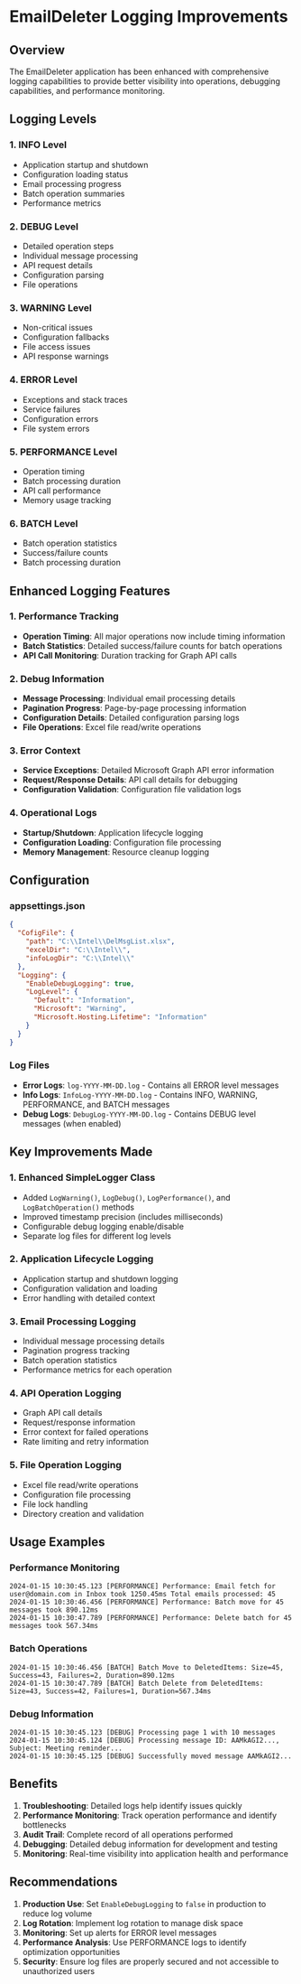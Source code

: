 # EmailDeleter Logging Improvements

## Overview
The EmailDeleter application has been enhanced with comprehensive logging capabilities to provide better visibility into operations, debugging capabilities, and performance monitoring.

## Logging Levels

### 1. INFO Level
- Application startup and shutdown
- Configuration loading status
- Email processing progress
- Batch operation summaries
- Performance metrics

### 2. DEBUG Level
- Detailed operation steps
- Individual message processing
- API request details
- Configuration parsing
- File operations

### 3. WARNING Level
- Non-critical issues
- Configuration fallbacks
- File access issues
- API response warnings

### 4. ERROR Level
- Exceptions and stack traces
- Service failures
- Configuration errors
- File system errors

### 5. PERFORMANCE Level
- Operation timing
- Batch processing duration
- API call performance
- Memory usage tracking

### 6. BATCH Level
- Batch operation statistics
- Success/failure counts
- Batch processing duration

## Enhanced Logging Features

### 1. Performance Tracking
- **Operation Timing**: All major operations now include timing information
- **Batch Statistics**: Detailed success/failure counts for batch operations
- **API Call Monitoring**: Duration tracking for Graph API calls

### 2. Debug Information
- **Message Processing**: Individual email processing details
- **Pagination Progress**: Page-by-page processing information
- **Configuration Details**: Detailed configuration parsing logs
- **File Operations**: Excel file read/write operations

### 3. Error Context
- **Service Exceptions**: Detailed Microsoft Graph API error information
- **Request/Response Details**: API call details for debugging
- **Configuration Validation**: Configuration file validation logs

### 4. Operational Logs
- **Startup/Shutdown**: Application lifecycle logging
- **Configuration Loading**: Configuration file processing
- **Memory Management**: Resource cleanup logging

## Configuration

### appsettings.json
```json
{
  "CofigFile": {
    "path": "C:\\Intel\\DelMsgList.xlsx",
    "excelDir": "C:\\Intel\\",
    "infoLogDir": "C:\\Intel\\"
  },
  "Logging": {
    "EnableDebugLogging": true,
    "LogLevel": {
      "Default": "Information",
      "Microsoft": "Warning",
      "Microsoft.Hosting.Lifetime": "Information"
    }
  }
}
```

### Log Files
- **Error Logs**: `log-YYYY-MM-DD.log` - Contains all ERROR level messages
- **Info Logs**: `InfoLog-YYYY-MM-DD.log` - Contains INFO, WARNING, PERFORMANCE, and BATCH messages
- **Debug Logs**: `DebugLog-YYYY-MM-DD.log` - Contains DEBUG level messages (when enabled)

## Key Improvements Made

### 1. Enhanced SimpleLogger Class
- Added `LogWarning()`, `LogDebug()`, `LogPerformance()`, and `LogBatchOperation()` methods
- Improved timestamp precision (includes milliseconds)
- Configurable debug logging enable/disable
- Separate log files for different log levels

### 2. Application Lifecycle Logging
- Application startup and shutdown logging
- Configuration validation and loading
- Error handling with detailed context

### 3. Email Processing Logging
- Individual message processing details
- Pagination progress tracking
- Batch operation statistics
- Performance metrics for each operation

### 4. API Operation Logging
- Graph API call details
- Request/response information
- Error context for failed operations
- Rate limiting and retry information

### 5. File Operation Logging
- Excel file read/write operations
- Configuration file processing
- File lock handling
- Directory creation and validation

## Usage Examples

### Performance Monitoring
```
2024-01-15 10:30:45.123 [PERFORMANCE] Performance: Email fetch for user@domain.com in Inbox took 1250.45ms Total emails processed: 45
2024-01-15 10:30:46.456 [PERFORMANCE] Performance: Batch move for 45 messages took 890.12ms
2024-01-15 10:30:47.789 [PERFORMANCE] Performance: Delete batch for 45 messages took 567.34ms
```

### Batch Operations
```
2024-01-15 10:30:46.456 [BATCH] Batch Move to DeletedItems: Size=45, Success=43, Failures=2, Duration=890.12ms
2024-01-15 10:30:47.789 [BATCH] Batch Delete from DeletedItems: Size=43, Success=42, Failures=1, Duration=567.34ms
```

### Debug Information
```
2024-01-15 10:30:45.123 [DEBUG] Processing page 1 with 10 messages
2024-01-15 10:30:45.124 [DEBUG] Processing message ID: AAMkAGI2..., Subject: Meeting reminder...
2024-01-15 10:30:45.125 [DEBUG] Successfully moved message AAMkAGI2...
```

## Benefits

1. **Troubleshooting**: Detailed logs help identify issues quickly
2. **Performance Monitoring**: Track operation performance and identify bottlenecks
3. **Audit Trail**: Complete record of all operations performed
4. **Debugging**: Detailed debug information for development and testing
5. **Monitoring**: Real-time visibility into application health and performance

## Recommendations

1. **Production Use**: Set `EnableDebugLogging` to `false` in production to reduce log volume
2. **Log Rotation**: Implement log rotation to manage disk space
3. **Monitoring**: Set up alerts for ERROR level messages
4. **Performance Analysis**: Use PERFORMANCE logs to identify optimization opportunities
5. **Security**: Ensure log files are properly secured and not accessible to unauthorized users
